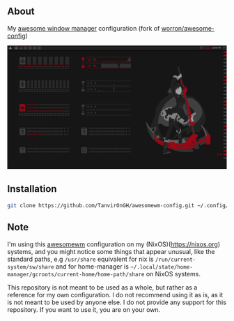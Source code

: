 ## About
My [awesome window manager](https://awesomewm.org) configuration (fork of [worron/awesome-config](https://github.com/worron/awesome-config))

![Ruby Desktop](screenshots/ruby_desktop.png)

## Installation
```bash
git clone https://github.com/TanvirOnGH/awesomewm-config.git ~/.config/awesome --recursive
```

## Note
I'm using this [awesomewm](https://awesomewm.org) configuration on my (NixOS)(https://nixos.org) systems, and you might notice some things that appear unusual, like the standard paths, e.g `/usr/share` equivalent for nix is `/run/current-system/sw/share` and for home-manager is `~/.local/state/home-manager/gcroots/current-home/home-path/share` on NixOS systems.

This repository is not meant to be used as a whole, but rather as a reference for my own configuration. I do not recommend using it as is, as it is not meant to be used by anyone else. I do not provide any support for this repository. If you want to use it, you are on your own.
